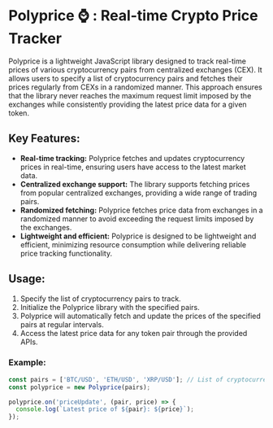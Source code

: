# Polyprice ⌚ : Real-time Crypto Price Tracker

Polyprice is a lightweight JavaScript library designed to track real-time prices of various cryptocurrency pairs from centralized exchanges (CEX). It allows users to specify a list of cryptocurrency pairs and fetches their prices regularly from CEXs in a randomized manner. This approach ensures that the library never reaches the maximum request limit imposed by the exchanges while consistently providing the latest price data for a given token.

## Key Features:
- **Real-time tracking:** Polyprice fetches and updates cryptocurrency prices in real-time, ensuring users have access to the latest market data.
- **Centralized exchange support:** The library supports fetching prices from popular centralized exchanges, providing a wide range of trading pairs.
- **Randomized fetching:** Polyprice fetches price data from exchanges in a randomized manner to avoid exceeding the request limits imposed by the exchanges.
- **Lightweight and efficient:** Polyprice is designed to be lightweight and efficient, minimizing resource consumption while delivering reliable price tracking functionality.

## Usage:
1. Specify the list of cryptocurrency pairs to track.
2. Initialize the Polyprice library with the specified pairs.
3. Polyprice will automatically fetch and update the prices of the specified pairs at regular intervals.
4. Access the latest price data for any token pair through the provided APIs.

### Example:
```javascript
const pairs = ['BTC/USD', 'ETH/USD', 'XRP/USD']; // List of cryptocurrency pairs
const polyprice = new Polyprice(pairs);

polyprice.on('priceUpdate', (pair, price) => {
  console.log(`Latest price of ${pair}: ${price}`);
});
